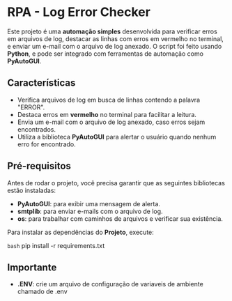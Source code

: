 # **RPA - Log Error Checker**

Este projeto é uma **automação simples** desenvolvida para verificar erros em arquivos de log, destacar as linhas com erros em vermelho no terminal, e enviar um e-mail com o arquivo de log anexado. O script foi feito usando **Python**, e pode ser integrado com ferramentas de automação como **PyAutoGUI**.

## **Características**

- Verifica arquivos de log em busca de linhas contendo a palavra "ERROR".
- Destaca erros em **vermelho** no terminal para facilitar a leitura.
- Envia um e-mail com o arquivo de log anexado, caso erros sejam encontrados.
- Utiliza a biblioteca **PyAutoGUI** para alertar o usuário quando nenhum erro for encontrado.

## **Pré-requisitos**

Antes de rodar o projeto, você precisa garantir que as seguintes bibliotecas estão instaladas:

- **PyAutoGUI**: para exibir uma mensagem de alerta.
- **smtplib**: para enviar e-mails com o arquivo de log.
- **os**: para trabalhar com caminhos de arquivos e verificar sua existência.

Para instalar as dependências do **Projeto**, execute:

```bash```
pip install -r requirements.txt

## **Importante**
- **.ENV**: crie um arquivo de configuração de variaveis de ambiente chamado de .env
